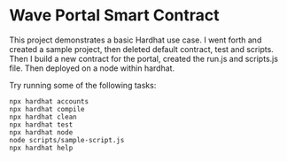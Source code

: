 # Wave Portal Smart Contract

This project demonstrates a basic Hardhat use case. I went forth and created a sample project, then deleted default contract, test and scripts. Then I build a new contract for the portal, created the run.js and scripts.js file. Then deployed on a node within hardhat. 

Try running some of the following tasks:

```shell
npx hardhat accounts
npx hardhat compile
npx hardhat clean
npx hardhat test
npx hardhat node
node scripts/sample-script.js
npx hardhat help
```
